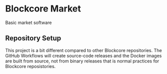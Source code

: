 # Blockcore Market

Basic market software

## Repository Setup

This project is a bit different compared to other Blockcore repositories. The GitHub Workflows will create source-code releases and the Docker images are built from source, not from binary releases that is normal practices for Blockcore reposistories.


